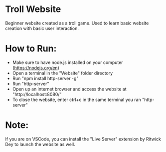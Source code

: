 # Troll Website
 Beginner website created as a troll game. Used to learn basic website creation with basic user interaction.

# How to Run:
- Make sure to have node.js installed on your computer (https://nodejs.org/en)
- Open a terminal in the "Website" folder directory
- Run "npm install http-server -g"
- Run "http-server"
- Open up an internet browser and access the website at "http://localhost:8080/"
- To close the website, enter ctrl+c in the same terminal you ran "http-server"

# Note:
If you are on VSCode, you can install the "Live Server" extension by Ritwick Dey to launch the website as well.
